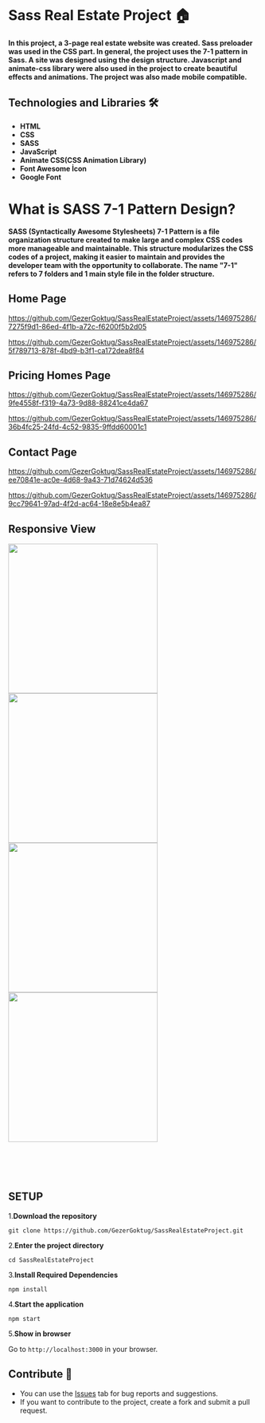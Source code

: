 



# Sass Real Estate Project 🏠
  **<p>In this project, a 3-page real estate website was created. Sass preloader was used in the CSS part. In general, the project uses the 7-1 pattern in Sass.
  A site was designed using the design structure. Javascript and animate-css library were also used in the project to create beautiful effects and animations. The project was also made mobile compatible.</p>**

  ## Technologies and Libraries 🛠️
<strong><ul>

  <li>HTML</li>
  <li>CSS</li>
  <li>SASS</li>
  <li>JavaScript</li>
  <li>Animate CSS(CSS Animation Library)</li>
  <li>Font Awesome İcon</li>
  <li>Google Font</li>

  </ul>

  </ul></strong>

  
# What is SASS 7-1 Pattern Design?

**<p>SASS (Syntactically Awesome Stylesheets) 7-1 Pattern is a file organization structure created to make large and complex CSS codes more manageable and maintainable. This structure modularizes the CSS codes of a project, making it easier to maintain and provides the developer team with the opportunity to collaborate. The name "7-1" refers to 7 folders and 1 main style file in the folder structure.</p>**

  
  ## Home Page

  


https://github.com/GezerGoktug/SassRealEstateProject/assets/146975286/7275f9d1-86ed-4f1b-a72c-f6200f5b2d05





https://github.com/GezerGoktug/SassRealEstateProject/assets/146975286/5f789713-878f-4bd9-b3f1-ca172dea8f84








## Pricing Homes Page





https://github.com/GezerGoktug/SassRealEstateProject/assets/146975286/9fe4558f-f319-4a73-9d88-88241ce4da67






https://github.com/GezerGoktug/SassRealEstateProject/assets/146975286/36b4fc25-24fd-4c52-9835-9ffdd60001c1






## Contact Page




https://github.com/GezerGoktug/SassRealEstateProject/assets/146975286/ee70841e-ac0e-4d68-9a43-71d74624d536






https://github.com/GezerGoktug/SassRealEstateProject/assets/146975286/9cc79641-97ad-4f2d-ac64-18e8e5b4ea87








## Responsive View

<img width="300" src="https://github.com/GezerGoktug/SassRealEstateProject/assets/146975286/9a92a25e-8b92-4658-ad0c-6d65915f6ddc"/>
<img width="300" src="https://github.com/GezerGoktug/SassRealEstateProject/assets/146975286/9b71cbc7-b952-4a48-b0b1-e6102d8edc64"/>
<img width="300" src="https://github.com/GezerGoktug/SassRealEstateProject/assets/146975286/90cab790-ade2-4c53-8eba-feb2e1579b4b"/>
<img width="300" src="https://github.com/GezerGoktug/SassRealEstateProject/assets/146975286/ee946b87-4d15-418b-9296-2e5357f93026"/>


<br>
<br>
<br>
<br>
<br>




## SETUP

1.**Download the repository**

```
git clone https://github.com/GezerGoktug/SassRealEstateProject.git
```

2.**Enter the project directory**

```
cd SassRealEstateProject
```

3.**Install Required Dependencies**

```
npm install
```

4.**Start the application**

```
npm start
```

5.**Show in browser**

Go to `http://localhost:3000` in your browser.





## Contribute 🤝

- You can use the [Issues](https://github.com/GezerGoktug/SassRealEstateProject) tab for bug reports and suggestions.
- If you want to contribute to the project, create a fork and submit a pull request.


